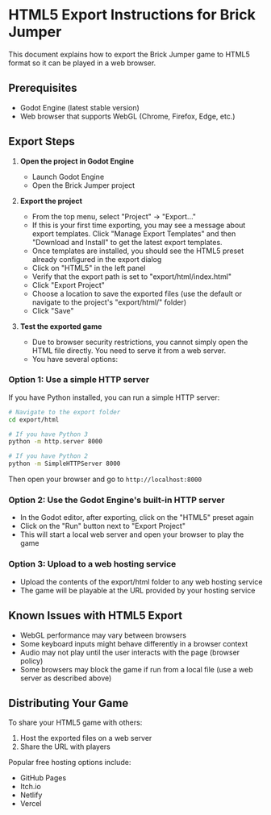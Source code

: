 # HTML5 Export Instructions for Brick Jumper

This document explains how to export the Brick Jumper game to HTML5 format so it can be played in a web browser.

## Prerequisites

- Godot Engine (latest stable version)
- Web browser that supports WebGL (Chrome, Firefox, Edge, etc.)

## Export Steps

1. **Open the project in Godot Engine**
   - Launch Godot Engine
   - Open the Brick Jumper project

2. **Export the project**
   - From the top menu, select "Project" → "Export..."
   - If this is your first time exporting, you may see a message about export templates. Click "Manage Export Templates" and then "Download and Install" to get the latest export templates.
   - Once templates are installed, you should see the HTML5 preset already configured in the export dialog
   - Click on "HTML5" in the left panel
   - Verify that the export path is set to "export/html/index.html"
   - Click "Export Project"
   - Choose a location to save the exported files (use the default or navigate to the project's "export/html/" folder)
   - Click "Save"

3. **Test the exported game**
   - Due to browser security restrictions, you cannot simply open the HTML file directly. You need to serve it from a web server.
   - You have several options:

### Option 1: Use a simple HTTP server

If you have Python installed, you can run a simple HTTP server:

```bash
# Navigate to the export folder
cd export/html

# If you have Python 3
python -m http.server 8000

# If you have Python 2
python -m SimpleHTTPServer 8000
```

Then open your browser and go to `http://localhost:8000`

### Option 2: Use the Godot Engine's built-in HTTP server

- In the Godot editor, after exporting, click on the "HTML5" preset again
- Click on the "Run" button next to "Export Project"
- This will start a local web server and open your browser to play the game

### Option 3: Upload to a web hosting service

- Upload the contents of the export/html folder to any web hosting service
- The game will be playable at the URL provided by your hosting service

## Known Issues with HTML5 Export

- WebGL performance may vary between browsers
- Some keyboard inputs might behave differently in a browser context
- Audio may not play until the user interacts with the page (browser policy)
- Some browsers may block the game if run from a local file (use a web server as described above)

## Distributing Your Game

To share your HTML5 game with others:

1. Host the exported files on a web server
2. Share the URL with players

Popular free hosting options include:
- GitHub Pages
- Itch.io
- Netlify
- Vercel
